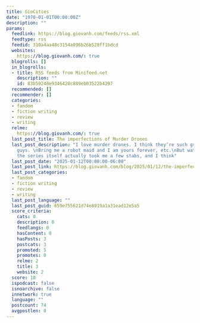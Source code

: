 ```yaml
---
title: GioCities
date: "1970-01-01T00:00:00Z"
description: ""
params:
  feedlink: https://blog.giovanh.com/feeds/rss.xml
  feedtype: rss
  feedid: 310a4aa48c3154a896b26b528ff1bdcd
  websites:
    https://blog.giovanh.com/: true
  blogrolls: []
  in_blogrolls:
  - title: RSS feeds from Minifeed.net
    description: ""
    id: 83b59248e9346428c889eb03522b4297
  recommended: []
  recommender: []
  categories:
  - fandom
  - fiction writing
  - review
  - writing
  relme:
    https://blog.giovanh.com/: true
  last_post_title: The imperfections of Murder Drones
  last_post_description: "I love murder drones. I think they’re such great little
    guys. \nBring me a robot maid and I am yours forever, etc.\nBut watching through
    the series itself actually took me a few stabs, and I think"
  last_post_date: "2025-01-12T00:00:00-06:00"
  last_post_link: https://blog.giovanh.com/blog/2025/01/12/the-imperfections-of-murder-drones/
  last_post_categories:
  - fandom
  - fiction writing
  - review
  - writing
  last_post_language: ""
  last_post_guid: 659e755621d74e8919a1a31ead12e5a5
  score_criteria:
    cats: 0
    description: 0
    feedlangs: 0
    hasContent: 0
    hasPosts: 3
    postcats: 3
    promoted: 5
    promotes: 0
    relme: 2
    title: 3
    website: 2
  score: 18
  ispodcast: false
  isnoarchive: false
  innetwork: true
  language: ""
  postcount: 74
  avgpostlen: 0
---
```


